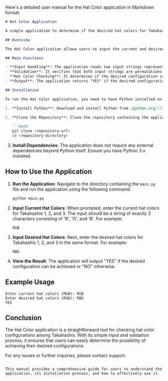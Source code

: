 Here's a detailed user manual for the Hat Color application in Markdown format:

```markdown
# Hat Color Application

A simple application to determine if the desired hat colors for Takahashis can be achieved through exchanges.

## Overview

The Hat Color application allows users to input the current and desired hat colors of three Takahashis, represented by the characters 'R', 'G', and 'B'. The application checks if the desired configuration can be achieved through any number of exchanges, concluding that it is always possible if the input conditions are met.

## Main Functions

- **Input Handling**: The application reads two input strings representing the current and desired hat colors.
- **Validation**: It verifies that both input strings are permutations of the characters 'R', 'G', and 'B'.
- **Hat Color Checking**: It determines if the desired configuration can be achieved from the current configuration.
- **Output**: The application returns "YES" if the desired configuration can be achieved, otherwise "NO".

## Installation

To run the Hat Color application, you need to have Python installed on your machine. Follow these steps to set up the environment:

1. **Install Python**: Download and install Python from [python.org](https://www.python.org/downloads/).

2. **Clone the Repository**: Clone the repository containing the application files.

   ```bash
   git clone <repository-url>
   cd <repository-directory>
   ```

3. **Install Dependencies**: The application does not require any external dependencies beyond Python itself. Ensure you have Python 3.x installed.

## How to Use the Application

1. **Run the Application**: Navigate to the directory containing the `main.py` file and run the application using the following command:

   ```bash
   python main.py
   ```

2. **Input Current Hat Colors**: When prompted, enter the current hat colors for Takahashis 1, 2, and 3. The input should be a string of exactly 3 characters consisting of 'R', 'G', and 'B'. For example:

   ```
   RGB
   ```

3. **Input Desired Hat Colors**: Next, enter the desired hat colors for Takahashis 1, 2, and 3 in the same format. For example:

   ```
   RBG
   ```

4. **View the Result**: The application will output "YES" if the desired configuration can be achieved or "NO" otherwise.

## Example Usage

```plaintext
Enter current hat colors (RGB): RGB
Enter desired hat colors (RGB): RBG
YES
```

## Conclusion

The Hat Color application is a straightforward tool for checking hat color configurations among Takahashis. With its simple input and validation process, it ensures that users can easily determine the possibility of achieving their desired configurations.

For any issues or further inquiries, please contact support.
```

This manual provides a comprehensive guide for users to understand the application, its installation process, and how to effectively use it.